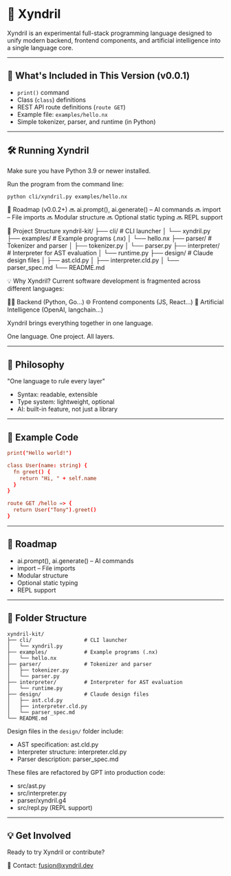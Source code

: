 # 🚀 Xyndril

Xyndril is an experimental full-stack programming language designed to unify modern backend, frontend components, and artificial intelligence into a single language core.

---

## 🔧 What's Included in This Version (v0.0.1)

- `print()` command
- Class (`class`) definitions
- REST API route definitions (`route GET`)
- Example file: `examples/hello.nx`
- Simple tokenizer, parser, and runtime (in Python)

---

## 🛠️ Running Xyndril

Make sure you have Python 3.9 or newer installed.

Run the program from the command line:

```bash
python cli/xyndril.py examples/hello.nx
```

🧭 Roadmap (v0.0.2+)
🔜 ai.prompt(), ai.generate() – AI commands
🔜 import – File imports
🔜 Modular structure
🔜 Optional static typing
🔜 REPL support

📁 Project Structure
xyndril-kit/
├── cli/                 # CLI launcher
│   └── xyndril.py
├── examples/            # Example programs (.nx)
│   └── hello.nx
├── parser/              # Tokenizer and parser
│   ├── tokenizer.py
│   └── parser.py
├── interpreter/         # Interpreter for AST evaluation
│   └── runtime.py
├── design/              # Claude design files
│   ├── ast.cld.py
│   ├── interpreter.cld.py
│   └── parser_spec.md
└── README.md

💡 Why Xyndril?
Current software development is fragmented across different languages:

👨‍💻 Backend (Python, Go...)
🌐 Frontend components (JS, React...)
🤖 Artificial Intelligence (OpenAI, langchain...)

Xyndril brings everything together in one language.

One language. One project. All layers.

---

## 🧠 Philosophy
"One language to rule every layer"

- Syntax: readable, extensible
- Type system: lightweight, optional
- AI: built-in feature, not just a library

---

## 🧪 Example Code
```cf
print("Hello world!")

class User(name: string) {
  fn greet() {
    return "Hi, " + self.name
  }
}

route GET /hello => {
  return User("Tony").greet()
}
```

---

## 🧭 Roadmap
- ai.prompt(), ai.generate() – AI commands
- import – File imports
- Modular structure
- Optional static typing
- REPL support

---

## 📁 Folder Structure
```
xyndril-kit/
├── cli/                 # CLI launcher
│   └── xyndril.py
├── examples/            # Example programs (.nx)
│   └── hello.nx
├── parser/              # Tokenizer and parser
│   ├── tokenizer.py
│   └── parser.py
├── interpreter/         # Interpreter for AST evaluation
│   └── runtime.py
├── design/              # Claude design files
│   ├── ast.cld.py
│   ├── interpreter.cld.py
│   └── parser_spec.md
└── README.md
```

Design files in the `design/` folder include:
- AST specification: ast.cld.py
- Interpreter structure: interpreter.cld.py
- Parser description: parser_spec.md

These files are refactored by GPT into production code:
- src/ast.py
- src/interpreter.py
- parser/xyndril.g4
- src/repl.py (REPL support)

---

## 💡 Get Involved
Ready to try Xyndril or contribute?

📩 Contact: fusion@xyndril.dev
